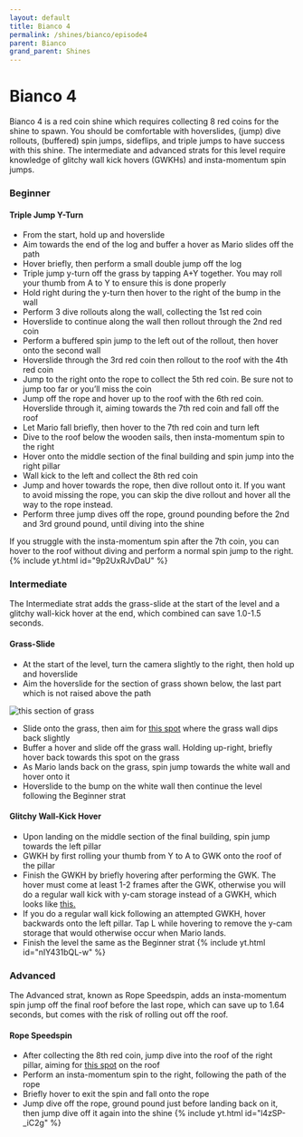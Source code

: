 ```yaml
---
layout: default 
title: Bianco 4
permalink: /shines/bianco/episode4
parent: Bianco
grand_parent: Shines
---
```

# Bianco 4
Bianco 4 is a red coin shine which requires collecting 8 red coins for the shine to spawn. You should be comfortable with hoverslides, (jump) dive rollouts, (buffered) spin jumps, sideflips, and triple jumps to have success with this shine. The intermediate and advanced strats for this level require knowledge of glitchy wall kick hovers (GWKHs) and insta-momentum spin jumps.
### Beginner
#### Triple Jump Y-Turn
- From the start, hold up and hoverslide
- Aim towards the end of the log and buffer a hover as Mario slides off the path
- Hover briefly, then perform a small double jump off the log
- Triple jump y-turn off the grass by tapping A+Y together. You may roll your thumb from A to Y to ensure this is done properly
- Hold right during the y-turn then hover to the right of the bump in the wall
- Perform 3 dive rollouts along the wall, collecting the 1st red coin
- Hoverslide to continue along the wall then rollout through the 2nd red coin
- Perform a buffered spin jump to the left out of the rollout, then hover onto the second wall
- Hoverslide through the 3rd red coin then rollout to the roof with the 4th red coin
- Jump to the right onto the rope to collect the 5th red coin. Be sure not to jump too far or you’ll miss the coin
- Jump off the rope and hover up to the roof with the 6th red coin. Hoverslide through it, aiming towards the 7th red coin and fall off the roof
- Let Mario fall briefly, then hover to the 7th red coin and turn left
- Dive to the roof below the wooden sails, then insta-momentum spin to the right
- Hover onto the middle section of the final building and spin jump into the right pillar
- Wall kick to the left and collect the 8th red coin
- Jump and hover towards the rope, then dive rollout onto it. If you want to avoid missing the rope, you can skip the dive rollout and hover all the way to the rope instead.
- Perform three jump dives off the rope, ground pounding before the 2nd and 3rd ground pound, until diving into the shine

If you struggle with the insta-momentum spin after the 7th coin, you can hover to the roof without diving and perform a normal spin jump to the right.
{% include yt.html id="9p2UxRJvDaU" %}
### Intermediate
The Intermediate strat adds the grass-slide at the start of the level and a glitchy wall-kick hover at the end, which combined can save 1.0-1.5 seconds.
#### Grass-Slide
- At the start of the level, turn the camera slightly to the right, then hold up and hoverslide
- Aim the hoverslide for the section of grass shown below, the last part which is not raised above the path

![this section of grass](https://cdn.discordapp.com/attachments/941086197885833266/1029523937354321920/unknown.png)
- Slide onto the grass, then aim for [this spot](https://cdn.discordapp.com/attachments/941086197885833266/1029524942812876900/unknown.png) where the grass wall dips back slightly
- Buffer a hover and slide off the grass wall. Holding up-right, briefly hover back towards this spot on the grass
- As Mario lands back on the grass, spin jump towards the white wall and hover onto it
- Hoverslide to the bump on the white wall then continue the level following the Beginner strat

#### Glitchy Wall-Kick Hover
- Upon landing on the middle section of the final building, spin jump towards the left pillar
- GWKH by first rolling your thumb from Y to A to GWK onto the roof of the pillar
- Finish the GWKH by briefly hovering after performing the GWK. The hover must come at least 1-2 frames after the GWK, otherwise you will do a regular wall kick with y-cam storage instead of a GWKH, which looks like [this.](https://youtu.be/NvD3OIPn4oQ)
- If you do a regular wall kick following an attempted GWKH, hover backwards onto the left pillar. Tap L while hovering to remove the y-cam storage that would otherwise occur when Mario lands.
- Finish the level the same as the Beginner strat
{% include yt.html id="nIY431bQL-w" %}
### Advanced
The Advanced strat, known as Rope Speedspin, adds an insta-momentum spin jump off the final roof before the last rope, which can save up to 1.64 seconds, but comes with the risk of rolling out off the roof.
#### Rope Speedspin
- After collecting the 8th red coin, jump dive into the roof of the right pillar, aiming for [this spot](https://cdn.discordapp.com/attachments/941086197885833266/1029525212586332210/unknown.png) on the roof
- Perform an insta-momentum spin to the right, following the path of the rope
- Briefly hover to exit the spin and fall onto the rope
- Jump dive off the rope, ground pound just before landing back on it, then jump dive off it again into the shine
{% include yt.html id="l4zSP-_iC2g" %}
